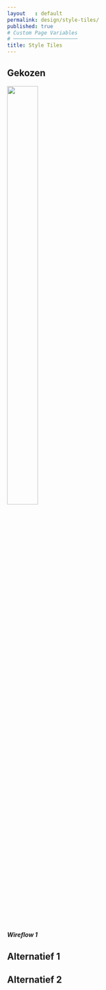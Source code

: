 ```yaml
---
layout   : default
permalink: design/style-tiles/
published: true
# Custom Page Variables
# ─────────────────────
title: Style Tiles
---
```


Gekozen
-------

<div class="row">
  <div class="col-4">
<div class="card" style="width: 18rem;">
  <img class="card-img-top" src="{{ site.baseurl }}/Images/Screen/Screen1.png" width="50%" >
  <div class="card-body">
    <h5 class="card-title">Wireflow 1</h5>
  </div>

Alternatief 1
---

Alternatief 2
---
